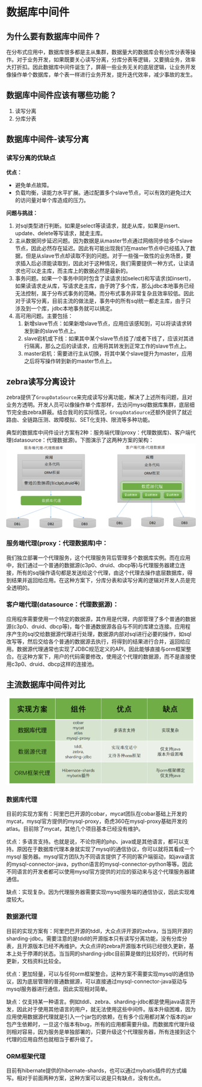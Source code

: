 # 数据库中间件
## 为什么要有数据库中间件？
在分布式应用中，数据库很多都是主从集群，数据量大的数据库会有分库分表等操作。对于业务开发，如果既要关心读写分离，分库分表等逻辑，又要搞业务，效率大打折扣。因此数据库中间件诞生了，屏蔽一些业务无关的底层逻辑，让业务开发像操作单个数据库，单个表一样进行业务开发，提升迭代效率，减少事故的发生。

## 数据库中间件应该有哪些功能？
1. 读写分离
2. 分库分表


## 数据库中间件-读写分离

### 读写分离的优缺点
**优点：**
* 避免单点故障。
* 负载均衡，读能力水平扩展。通过配置多个slave节点，可以有效的避免过大的访问量对单个库造成的压力。

**问题与挑战：**
1. 对sql类型进行判断。如果是select等读请求，就走从库，如果是insert、update、delete等写请求，就走主库。
2. 主从数据同步延迟问题。因为数据是从master节点通过网络同步给多个slave节点，因此必然存在延迟。因此有可能出现我们在master节点中已经插入了数据，但是从slave节点却读取不到的问题。对于一些强一致性的业务场景，要求插入后必须能读取到，因此对于这种情况，我们需要提供一种方式，让读请求也可以走主库，而主库上的数据必然是最新的。
3. 事务问题。如果一个事务中同时包含了读请求(如select)和写请求(如insert)，如果读请求走从库，写请求走主库，由于跨了多个库，那么jdbc本地事务已经无法控制，属于分布式事务的范畴。而分布式事务非常复杂且效率较低。因此对于读写分离，目前主流的做法是，事务中的所有sql统一都走主库，由于只涉及到一个库，jdbc本地事务就可以搞定。
4. 高可用问题。主要包括：
   1. 新增slave节点：如果新增slave节点，应用应该感知到，可以将读请求转发到新的slave节点上。
   2. slave宕机或下线：如果其中某个slave节点挂了/或者下线了，应该对其进行隔离，那么之后的读请求，应用将其转发到正常工作的slave节点上。
   3. master宕机：需要进行主从切换，将其中某个slave提升为master，应用之后将写操作转到新的master节点上。

## zebra读写分离设计
zebra提供了`GroupDataSource`来完成读写分离功能，解决了上述所有问题，且对业务方透明。开发人员可以像操作单个库那样，去访问mysql数据库集群，底层细节完全由zebra屏蔽。结合我司的实际情况，`GroupDataSource`还额外提供了就近路由、全链路压测、故障模拟、SET化支持、限流等多种功能。

典型的数据库中间件设计方案有2种：服务端代理(proxy：代理数据库)、客户端代理(datasource：代理数据源)。下图演示了这两种方案的架构：
![数据库中间件方案](../images/database/db-middlemare.png)


### 服务端代理(proxy：代理数据库)中：

我们独立部署一个代理服务，这个代理服务背后管理多个数据库实例。而在应用中，我们通过一个普通的数据源(c3p0、druid、dbcp等)与代理服务器建立连接，所有的sql操作语句都是发送给这个代理，由这个代理去操作底层数据库，得到结果并返回给应用。在这种方案下，分库分表和读写分离的逻辑对开发人员是完全透明的。

### 客户端代理(datasource：代理数据源)：

应用程序需要使用一个特定的数据源，其作用是代理，内部管理了多个普通的数据源(c3p0、druid、dbcp等)，每个普通数据源各自与不同的库建立连接。应用程序产生的sql交给数据源代理进行处理，数据源内部对sql进行必要的操作，如sql改写等，然后交给各个普通的数据源去执行，将得到的结果进行合并，返回给应用。数据源代理通常也实现了JDBC规范定义的API，因此能够直接与orm框架整合。在这种方案下，用户的代码需要修改，使用这个代理的数据源，而不是直接使用c3p0、druid、dbcp这样的连接池。

## 主流数据库中间件对比
![数据库中间件实现对比](../images/database/db-proxy-table.png)

### 数据库代理

目前的实现方案有：阿里巴巴开源的cobar，mycat团队在cobar基础上开发的mycat，mysql官方提供的mysql-proxy，奇虎360在mysql-proxy基础开发的atlas。目前除了mycat，其他几个项目基本已经没有维护。

优点：多语言支持。也就是说，不论你用的php、java或是其他语言，都可以支持。原因在于数据库代理本身就实现了mysql的通信协议，你可以就将其看成一个mysql 服务器。mysql官方团队为不同语言提供了不同的客户端驱动，如java语言的mysql-connector-java，python语言的mysql-connector-python等等。因此不同语言的开发者都可以使用mysql官方提供的对应的驱动来与这个代理服务器建通信。

缺点：实现复杂。因为代理服务器需要实现mysql服务端的通信协议，因此实现难度较大。

### 数据源代理

目前的实现方案有：阿里巴巴开源的tddl，大众点评开源的zebra，当当网开源的sharding-jdbc。需要注意的是tddl的开源版本只有读写分离功能，没有分库分表，且开源版本已经不再维护。大众点评的zebra开源版本代码已经很久更新，基本上处于停滞的状态。当当网的sharding-jdbc目前算是做的比较好的，代码时有更新，文档资料比较全。

优点：更加轻量，可以与任何orm框架整合。这种方案不需要实现mysql的通信协议，因为底层管理的普通数据源，可以直接通过mysql-connector-java驱动与mysql服务器进行通信，因此实现相对简单。

缺点：仅支持某一种语言。例如tddl、zebra、sharding-jdbc都是使用java语言开发，因此对于使用其他语言的用户，就无法使用这些中间件。版本升级困难，因为应用使用数据源代理就是引入一个jar包的依赖，在有多个应用都对某个版本的jar包产生依赖时，一旦这个版本有bug，所有的应用都需要升级。而数据库代理升级则相对容易，因为服务是单独部署的，只要升级这个代理服务器，所有连接到这个代理的应用自然也就相当于都升级了。

### ORM框架代理

目前有hibernate提供的hibernate-shards，也可以通过mybatis插件的方式编写。相对于前面两种方案，这种方案可以说是只有缺点，没有优点。